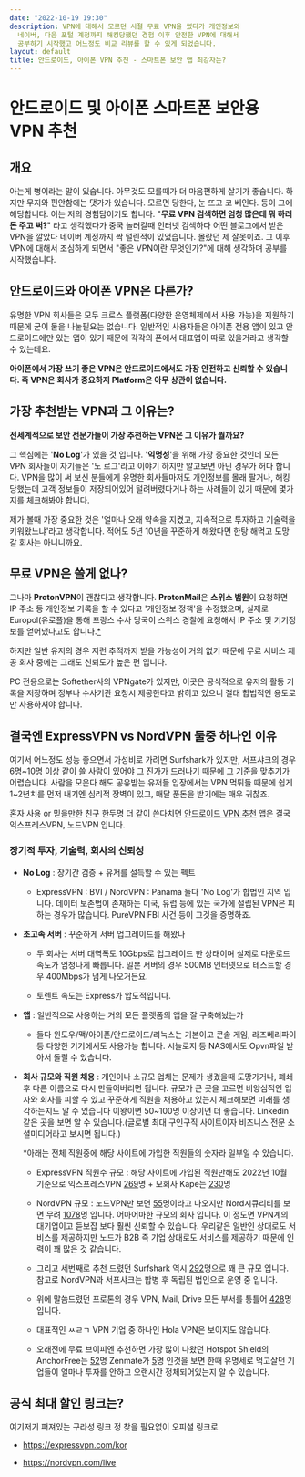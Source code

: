 ```yaml
---
date: "2022-10-19 19:30"
description: VPN에 대해서 모르던 시절 무료 VPN을 썼다가 개인정보와
  네이버, 다음 포털 계정까지 해킹당했던 경험 이후 안전한 VPN에 대해서
  공부하기 시작했고 어느정도 비교 리뷰를 할 수 있게 되었습니다.
layout: default
title: 안드로이드, 아이폰 VPN 추천 - 스마트폰 보안 앱 최강자는?
---
```


# 안드로이드 및 아이폰 스마트폰 보안용 VPN 추천

## 개요

아는게 병이라는 말이 있습니다. 아무것도 모를때가 더 마음편하게 살기가
좋습니다. 하지만 무지와 편안함에는 댓가가 있습니다. 모르면 당한다, 눈
뜨고 코 베인다. 등이 그에 해당합니다. 이는 저의 경험담이기도 합니다.
"**무료 VPN 검색하면 엄청 많은데 뭐 하러 돈 주고 써?**" 라고 생각했다가
중국 놀러갈때 인터넷 검색하다 어떤 블로그에서 받은 VPN을 깔았다 네이버
계정까지 싹 털린적이 있었습니다. 몰랐던 제 잘못이죠. 그 이후 VPN에
대해서 조심하게 되면서 "좋은 VPN이란 무엇인가?"에 대해 생각하며 공부를
시작했습니다.

## 안드로이드와 아이폰 VPN은 다른가?

유명한 VPN 회사들은 모두 크로스 플랫폼(다양한 운영체제에서 사용 가능)을
지원하기 때문에 굳이 둘을 나눌필요는 없습니다. 일반적인 사용자들은
아이폰 전용 앱이 있고 안드로이드에만 있는 앱이 있기 때문에 각각의 폰에서
대표앱이 따로 있을거라고 생각할 수 있는데요.

**아이폰에서 가장 쓰기 좋은 VPN은 안드로이드에서도 가장 안전하고 신뢰할
수 있습니다. 즉 VPN은 회사가 중요하지 Platform은 아무 상관이 없습니다.**

## 가장 추천받는 VPN과 그 이유는?

**전세계적으로 보안 전문가들이 가장 추천하는 VPN은 그 이유가 뭘까요?**

그 핵심에는 '**No Log**'가 있을 것 입니다. '**익명성**'을 위해 가장
중요한 것인데 모든 VPN 회사들이 자기들은 '노 로그'라고 이야기 하지만
알고보면 아닌 경우가 허다 합니다. VPN을 많이 써 보신 분들에게 유명한
회사들마저도 개인정보를 몰래 팔거나, 해킹 당했는데 고객 정보들이
저장되어있어 털려버렸다거나 하는 사례들이 있기 때문에 몇가지를
체크해봐야 합니다.

제가 볼때 가장 중요한 것은 '얼마나 오래 약속을 지켰고, 지속적으로
투자하고 기술력을 키워왔느냐'라고 생각합니다. 적어도 5년 10년을 꾸준하게
해왔다면 한탕 해먹고 도망갈 회사는 아니니까요.

## 무료 VPN은 쓸게 없나?

그나마 **ProtonVPN**이 괜찮다고 생각합니다. **ProtonMail**은 **스위스
법원**이 요청하면 IP 주소 등 개인정보 기록을 할 수 있다고 '개인정보
정책'을 수정했으며, 실제로 Europol(유로폴)을 통해 프랑스 수사 당국이
스위스 경찰에 요청해서 IP 주소 및 기기정보를 얻어냈다고도
합니다.[\*](https://pbs.twimg.com/media/E-SsEeIXsAg-URV?format=jpg)

하지만 일반 유저의 경우 저런 추적까지 받을 가능성이 거의 없기 때문에
무료 서비스 제공 회사 중에는 그래도 신뢰도가 높은 편 입니다.

PC 전용으로는 Softether사의 VPNgate가 있지만, 이곳은 공식적으로 유저의
활동 기록을 저장하며 정부나 수사기관 요청시 제공한다고 밝히고 있으니
절대 합법적인 용도로만 사용하셔야 합니다.

## 결국엔 ExpressVPN vs NordVPN 둘중 하나인 이유

여기서 어느정도 성능 좋으면서 가성비로 가려면 Surfshark가 있지만,
서프샤크의 경우 6명\~10명 이상 같이 쓸 사람이 있어야 그 진가가 드러나기
때문에 그 기준을 맞추기가 어렵습니다. 사람을 모은다 해도 공유받는 유저들
입장에서는 VPN 먹튀들 때문에 쉽게 1\~2년치를 먼저 내기엔 심리적 장벽이
있고, 매달 푼돈을 받기에는 매우 귀찮죠.

혼자 사용 or 믿을만한 친구 한두명 더 같이 쓴다치면 [안드로이드 VPN
추천](https://bit.ly/3TfIOWF) 앱은 결국 익스프레스VPN, 노드VPN 입니다.

### 장기적 투자, 기술력, 회사의 신뢰성

-   **No Log** : 장기간 검증 + 유저를 설득할 수 있는 펙트

    -   ExpressVPN : BVI / NordVPN : Panama 둘다 'No Log'가 합법인 지역
        입니다. 데이터 보존법이 존재하는 미국, 유럽 등에 있는 국가에
        설립된 VPN은 피하는 경우가 많습니다. PureVPN FBI 사건 등이
        그것을 증명하죠.

-   **초고속 서버** : 꾸준하게 서버 업그레이드를 해왔나

    -   두 회사는 서버 대역폭도 10Gbps로 업그레이드 한 상태이며 실제로
        다운로드 속도가 엄청나게 빠릅니다. 일본 서버의 경우 500MB
        인터넷으로 테스트할 경우 400Mbps가 넘게 나오거든요.

    -   토렌트 속도는 Express가 압도적입니다.

-   **앱** : 일반적으로 사용하는 거의 모든 플랫폼의 앱을 잘 구축해놨는가

    -   둘다 윈도우/맥/아이폰/안드로이드/리눅스는 기본이고 콘솔 게임,
        라즈베리파이 등 다양한 기기에서도 사용가능 합니다. 시놀로지 등
        NAS에서도 Opvn파일 받아서 돌릴 수 있습니다.

-   **회사 규모와 직원 채용** : 개인이나 소규모 업체는 문제가 생겼을때
    도망가거나, 폐쇄 후 다른 이름으로 다시 만들어버리면 됩니다. 규모가
    큰 곳을 고르면 비양심적인 업자와 회사를 피할 수 있고 꾸준하게 직원을
    채용하고 있는지 체크해보면 미래를 생각하는지도 알 수 있습니다
    이왕이면 50\~100명 이상이면 더 좋습니다. Linkedin 같은 곳을 보면 알
    수 있습니다.(글로벌 최대 구인구직 사이트이자 비즈니스 전문
    소셜미디어라고 보시면 됩니다.)

    \*아래는 전체 직원중에 해당 사이트에 가입한 직원들의 숫자라 일부일
    수 있습니다.

    -   ExpressVPN 직원수 규모 : 해당 사이트에 가입된 직원만해도 2022년
        10월 기준으로 익스프레스VPN
        [269](https://www.linkedin.com/company/expressvpn/)명 + 모회사
        Kape는
        [230](https://www.linkedin.com/company/kape-technologies/)명

    -   NordVPN 규모 : 노드VPN만 보면
        [55](https://www.linkedin.com/company/nord-vpn/)명이라고
        나오지만 Nord시큐리티를 보면 무려
        [1078](https://www.linkedin.com/company/nordsecurity/)명 입니다.
        어마어마한 규모의 회사 입니다. 이 정도면 VPN계의 대기업이고
        듣보잡 보다 훨씬 신뢰할 수 있습니다. 우리같은 일반인 상대로도
        서비스를 제공하지만 노드가 B2B 즉 기업 상대로도 서비스를
        제공하기 때문에 인력이 꽤 많은 것 같습니다.

    -   그리고 세번째로 추천 드렸던 Surfshark 역시
        [292](https://www.linkedin.com/company/surfshark/)명으로 꽤 큰
        규모 입니다. 참고로 NordVPN과 서프샤크는 합병 후 독립된 법인으로
        운영 중 입니다.

    -   위에 말씀드렸던 프로톤의 경우 VPN, Mail, Drive 모든 부서를
        통틀어 [428](https://www.linkedin.com/company/protonprivacy/)명
        입니다.

    -   대표적인 ㅆㄹㄱ VPN 기업 중 하나인 Hola VPN은 보이지도 않습니다.

    -   오래전에 무료 브이피엔 추천하면 가장 많이 나왔던 Hotspot
        Shield의 AnchorFree는
        [52](https://www.linkedin.com/company/anchorfree/)명 Zenmate가
        [5](https://www.linkedin.com/company/zenguard-gmbh/)명 인것을
        보면 한때 유명세로 먹고살던 기업들이 얼마나 투자를 안하고
        오랜시간 정체되어있는지 알 수 있습니다.

## 공식 최대 할인 링크는?

여기저기 퍼져있는 구라성 링크 정 찾을 필요없이 오피셜 링크로

-   <https://expressvpn.com/kor>

-   <https://nordvpn.com/live>
